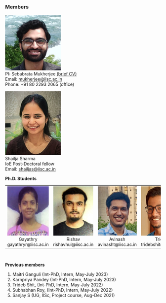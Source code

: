 ### Members

<img src="images/me.jpeg" width="180"/>  <br/>
PI: Sebabrata Mukherjee <a href="https://sebabrata-mukherjee.github.io/seba.html" target="_blank">(brief CV)</a> <br/>
Email: mukherjee@iisc.ac.in <br />
Phone: +91 80 2293 2065 (office)


<img src="imageN/Shailja_IMG_5329-2.jpeg" width="180"/>  <br/>
Shailja Sharma  <br/>
IoE Post-Doctoral fellow  <br/>
Email: shailjas@iisc.ac.in <br />




**Ph.D. Students**

<table border="0">
 <tr>
        <td>  
            <div align="center">
                <img src="imageN/Gayathry_n.png" height="160"/> <br/>
                 Gayathry <br/>
                 gayathryr@iisc.ac.in <br/>
             </div>
        </td>
        <td>
            <div align="center">
               <img src="imageN/RishavImage.jpg" height="160"/> <br/>
                 Rishav <br/>
                 rishavhui@iisc.ac.in <br/>
             </div>
        </td>
         <td>
            <div align="center">
              <img src="imageN/Avinash-2.jpg" height="160"/> <br/>
              Avinash <br/>
              avinasht@iisc.ac.in <br/>
             </div>
         </td>
         <td>
            <div align="center">
             <img src="imageN/trideb.jpg" height="160"/> <br/>
             Trideb <br/>
             tridebshit@iisc.ac.in <br/>
             </div>
         </td>
 </tr>
</table>


<br/>

**Previous members**

1. Maitri Ganguli (Int-PhD, Intern, May-July 2023)
2. Karnpriya Pandey (Int-PhD, Intern, May-July 2023)
3. Trideb Shit, (Int-PhD, Intern, May-July 2022)
4. Subhabhan Roy, (Int-PhD, Intern, May-July 2022)
5. Sanjay S (UG, IISc, Project course, Aug-Dec 2021) 











<!---
<img src="imageN/Sanjay_n.png" width="240"/> <br/>

Sanjay S (Undergraduate Student) <br/>
Email: sanjays1@iisc.ac.in <br/>
---->

<!---

<img src="imageN/Gayathry_n.png" width="200"/> <br/>
Gayathry R (Ph.D. Student) <br/>
Email: gayathryr@iisc.ac.in <br/>


<img src="imageN/RishavImage.jpg" width="200"/> <br/>
Rishav Hui (Ph.D. Student) <br/>
Email: rishavhui@iisc.ac.in <br/>


<img src="imageN/Avinash-2.jpg" width="200"/> <br/>
Avinash Tetarwal (Ph.D. Student) <br/>
Email: avinasht@iisc.ac.in <br/>


<img src="imageN/trideb.jpg" width="200"/> <br/>
Trideb Shit (Int. PhD Intern) <br/>
Email: tridebshit@iisc.ac.in <br/>
--->
